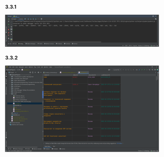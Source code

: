 ### 3.3.1

![More_than_5000_vacancies.png](More_than_5000_vacancies.png)


### 3.3.2

![First_N_joined_salary_vacancies.png](First_N_joined_salary_vacancies.png)